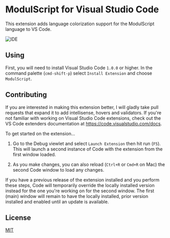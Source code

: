 # ModulScript for Visual Studio Code

This extension adds language colorization support for the ModulScript language to VS Code.

![IDE](https://raw.githubusercontent.com/wholroyd/vscode-jinja/master/example.png)

## Using

First, you will need to install Visual Studio Code `1.0.0` or higher. In the command palette (`cmd-shift-p`) select `Install Extension` and choose `ModulScript`.

## Contributing

If you are interested in making this extension better, I will gladly take pull requests that expand it to add intellisense, hovers and validators. If you're not familiar with working on Visual Studio Code extensions, check out the VS Code extenders documentation at
https://code.visualstudio.com/docs.

To get started on the extension...

1. Go to the Debug viewlet and select `Launch Extension` then hit run (`F5`). This will launch a second instance of Code with the extension from the first window loaded.

2. As you make changes, you can also reload (`Ctrl+R` or `Cmd+R` on Mac) the second Code window to load any changes.

If you have a previous release of the extension installed and you perform these steps, Code will temporarily override the locally installed version instead for the one you're working on for the second window. The first (main) window will remain to have the locally installed, prior version installed and enabled until an update is available.

## License
[MIT](LICENSE)
